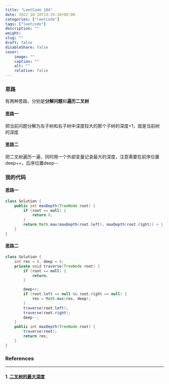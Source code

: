 ```yaml
---
title: "LeetCode 104"
date: 2022-10-10T14:25:10+08:00
categories: ["leetcode"]
tags: ["leetcode"]
description: ""
weight:
slug: ""
draft: false
disableShare: false
cover:
    image: ""
    caption: ""
    alt: ""
    relative: false
---
```


### 思路

有两种思路，分别是**分解问题**和**遍历二叉树**

#### 思路一

把当前问题分解为左子树和右子树中深度较大的那个子树的深度+1，就是当前树的深度

#### 思路二

把二叉树遍历一遍，同时用一个外部变量记录最大的深度，注意需要在前序位置deep++，后序位置deep--

### 我的代码

#### 思路一

```java
class Solution {
    public int maxDepth(TreeNode root) {
        if (root == null) {
            return 0;
        }
        return Math.max(maxDepth(root.left), maxDepth(root.right)) + 1;
    }
}
```

#### 思路二

```java
class Solution {
    int res = 0, deep = 0;
    private void traverse(TreeNode root) {
        if (root == null) {
            return;
        }

        deep++;
        if (root.left == null && root.right == null) {
            res = Math.max(res, deep);
        }
        traverse(root.left);
        traverse(root.right);
        deep--;
    }
    public int maxDepth(TreeNode root) {
        traverse(root);
        return res;
    }
}
```

### References

---

#### 1. [二叉树的最大深度](https://leetcode.cn/problems/maximum-depth-of-binary-tree/)
